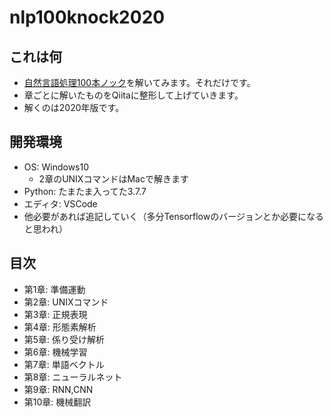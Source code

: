 # nlp100knock2020

## これは何
- [自然言語処理100本ノック](https://nlp100.github.io/ja/)を解いてみます。それだけです。
- 章ごとに解いたものをQiitaに整形して上げていきます。 
- 解くのは2020年版です。

## 開発環境
- OS: Windows10
    - 2章のUNIXコマンドはMacで解きます
- Python: たまたま入ってた3.7.7
- エディタ: VSCode
- 他必要があれば追記していく（多分Tensorflowのバージョンとか必要になると思われ）

## 目次
- 第1章: 準備運動
- 第2章: UNIXコマンド
- 第3章: 正規表現
- 第4章: 形態素解析
- 第5章: 係り受け解析
- 第6章: 機械学習
- 第7章: 単語ベクトル
- 第8章: ニューラルネット
- 第9章: RNN,CNN
- 第10章: 機械翻訳